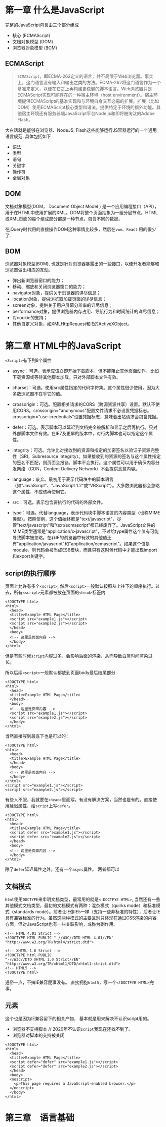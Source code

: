 # 第一章 什么是JavaScript
完整的JavaScript包含由三个部分组成
- 核心 (ECMAScript)
- 文档对象模型 (DOM)
- 浏览器对象模型 (BOM)

## ECMAScript

> `ECMAScript`，即ECMA-262定义的语言，并不局限于Web浏览器。事实上，这门语言没有输入和输出之类的方法。ECMA-262将这门语言作为一个基准来定义，以便在它之上再构建更稳健的脚本语言。Web浏览器只是ECMAScript实现可能存在的一种宿主环境（host environment）。宿主环境提供ECMAScript的基准实现和与环境自身交互必需的扩展。扩展（比如DOM）使用ECMAScript核心类型和语法，提供特定于环境的额外功能。其他宿主环境还有服务器端JavaScript平台Node.js和即将被淘汰的Adobe Flash。

大白话就是能够在浏览器、NodeJS, Flash这些能够运行JS容器运行的一个通用语言规范. 具体包括如下
- 语法
- 类型
- 语句
- 关键字
- 操作符
- 全局对象

## DOM
文档对象模型(DOM， Document Object Model ) 是一个应用编程接口（API），用于在HTML中使用扩展的XML。DOM将整个页面抽象为一组分层节点。HTML或XML页面的每个组成部分都是一种节点，包含不同的数据。

在jQuery时代用的直接操作DOM这种事情比较多，然后在`vue`、`React` 用的很少了.

## BOM
浏览器对象模型(BOM), 也就是针对浏览器暴露出的一些接口，以便开发者能够和浏览器做出相应的互动。
- 弹出新浏览器窗口的能力；
- 移动、缩放和关闭浏览器窗口的能力；
- navigator对象，提供关于浏览器的详尽信息；
- location对象，提供浏览器加载页面的详尽信息；
- screen对象，提供关于用户屏幕分辨率的详尽信息；
- performance对象，提供浏览器内存占用、导航行为和时间统计的详尽信息；
- 对cookie的支持；
- 其他自定义对象，如XMLHttpRequest和IE的ActiveXObject。

# 第二章 HTML中的JavaScript
`<Script>`有下列8个属性
  
- async：可选。表示应该立即开始下载脚本，但不能阻止其他页面动作，比如下载资源或等待其他脚本加载。只对外部脚本文件有效。

- charset：可选。使用src属性指定的代码字符集。这个属性很少使用，因为大多数浏览器不在乎它的值。

- crossorigin：可选。配置相关请求的CORS（跨源资源共享）设置。默认不使用CORS。crossorigin="anonymous"配置文件请求不必设置凭据标志。crossorigin="use-credentials"设置凭据标志，意味着出站请求会包含凭据。

- defer：可选。表示脚本可以延迟到文档完全被解析和显示之后再执行。只对外部脚本文件有效。在IE7及更早的版本中，对行内脚本也可以指定这个属性。

- integrity：可选。允许比对接收到的资源和指定的加密签名以验证子资源完整性（SRI，Subresource Integrity）。如果接收到的资源的签名与这个属性指定的签名不匹配，则页面会报错，脚本不会执行。这个属性可以用于确保内容分发网络（CDN，Content Delivery Network）不会提供恶意内容。

- language：废弃。最初用于表示代码块中的脚本语言（如"JavaScript"、"JavaScript 1.2"或"VBScript"）。大多数浏览器都会忽略这个属性，不应该再使用它。

- src：可选。表示包含要执行的代码的外部文件。

- type：可选。代替language，表示代码块中脚本语言的内容类型（也称MIME类型）。按照惯例，这个值始终都是"text/javascript"，尽管"text/javascript"和"text/ecmascript"都已经废弃了。JavaScript文件的MIME类型通常是"application/x-javascript"，不过给type属性这个值有可能导致脚本被忽略。在非IE的浏览器中有效的其他值还有"application/javascript"和"application/ecmascript"。如果这个值是module，则代码会被当成ES6模块，而且只有这时候代码中才能出现import和export关键字。

## script的执行顺序
页面上允许有多个`<script>`, 然后`<script>`一般默认按照从上往下的顺序执行。过去，所有`<script>`元素都被放在页面的`<head>`标签内
```
<!DOCTYPE html>
<html>
  <head>
  <title>Example HTML Page</title>
  <script src="example1.js"></script>
  <script src="example2.js"></script>
  </head>
  <body>
  <!-- 这里是页面内容 -->
  </body>
</html>
```

但是有些时候`script`内容过多，会影响后面的渲染，从而导致白屏时间渲染过长。

所以后续`<script>`一般默认都放到页面body最后结尾部分

```
<!DOCTYPE html>
<html>
  <head>
  <title>Example HTML Page</title>
  </head>
  <body>
  <!-- 这里是页面内容 -->
  <script src="example1.js"></script>
  <script src="example2.js"></script>
  </body>
</html>
```
当然直接写到最底下也是可以的：
```
<!DOCTYPE html>
<html>
  <head>
  <title>Example HTML Page</title>
  </head>
  <body>
  <!-- 这里是页面内容 -->
  </body>
</html>
<script src="example1.js"></script>
<script src="example2.js"></script>
```

有些人不服，我就要在`<head>`里面写。有没有解决方案，当然也是有的。直接使用延迟属性，给`script`上写`defer`。
```
<!DOCTYPE html>
<html>
  <head>
  <title>Example HTML Page</title>
  <script defer src="example1.js"></script>
  <script defer src="example2.js"></script>
  </head>
  <body>
  <!-- 这里是页面内容 -->
  </body>
</html>
```
除了`defer`延迟属性之外，还有一个`async`属性。 两者都可以

## 文档模式
`html`使用`DOCTYPE`来申明文档类型，最常用的就是`<!DOCTPYE HTML>`, 当然还有一些其他模式文档类型，最初的文档模式有两种：混杂模式（quirks mode）和标准模式（standards mode）。前者让IE像IE5一样（支持一些非标准的特性），后者让IE具有兼容标准的行为。虽然这两种模式的主要区别只体现在通过CSS渲染的内容方面，但对JavaScript也有一些关联影响，或称为副作用。
```
<!-- HTML 4.01 Strict -->
<!DOCTYPE HTML PUBLIC "-//W3C//DTD HTML 4.01//EN"
"http://www.w3.org/TR/html4/strict.dtd">

<!-- XHTML 1.0 Strict -->
<!DOCTYPE html PUBLIC
"-//W3C//DTD XHTML 1.0 Strict//EN"
"http://www.w3.org/TR/xhtml1/DTD/xhtml1-strict.dtd">
<!-- HTML5 -->
<!DOCTYPE html>

```

通俗一点，不搞IE兼容屁事没有。 直接拥抱`html5`，写一个`<!DOCTPYE HTML>`完事。

## <noscript>元素
这个也是因为IE兼容留下的相关产物， 基本就是用来解决不认识script用的。
- 浏览器不支持脚本  // 2020年不认识`script`我现在还找不到了。
- 浏览器对脚本的支持被关闭

```
<!DOCTYPE html>
<html>
  <head>
  <title>Example HTML Page</title>
  <script defer="defer" src="example1.js"></script>
  <script defer="defer" src="example2.js"></script>
  </head>
  <body>
  <noscript>
    <p>This page requires a JavaScript-enabled browser.</p>
  </noscript>
  </body>
</html>
```

# 第三章　语言基础